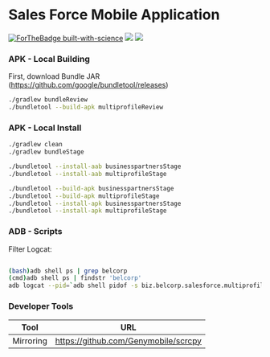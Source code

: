 # Sales Force Mobile Application 
[![ForTheBadge built-with-science](http://ForTheBadge.com/images/badges/built-with-science.svg)](https://GitHub.com/Naereen/) <img src="https://img.shields.io/badge/kotlin-%230095D5.svg?&style=for-the-badge&logo=kotlin&logoColor=white"/>
<img src="https://img.shields.io/badge/Android-3DDC84?style=for-the-badge&logo=android&logoColor=white"/>
### APK - Local Building
First, download Bundle JAR (https://github.com/google/bundletool/releases)
```sh
./gradlew bundleReview
./bundletool --build-apk multiprofileReview
```
### APK - Local Install
```sh
./gradlew clean
./gradlew bundleStage

./bundletool --install-aab businesspartnersStage
./bundletool --install-aab multiprofileStage

./bundletool --build-apk businesspartnersStage
./bundletool --build-apk multiprofileStage
./bundletool --install-apk businesspartnersStage
./bundletool --install-apk multiprofileStage
```
### ADB - Scripts
Filter Logcat:
```sh

(bash)adb shell ps | grep belcorp
(cmd)adb shell ps | findstr 'belcorp'
adb logcat --pid=`adb shell pidof -s biz.belcorp.salesforce.multiprofile`

```
### Developer Tools
| Tool | URL |
| ------ | ------ |
| Mirroring | https://github.com/Genymobile/scrcpy|
